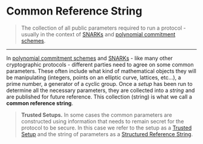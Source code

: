 # Common Reference String
> The collection of all public parameters required to run a protocol - usually in the context of [SNARKs](./snark.md) and [polynomial commitment schemes](./polynomial_commitment.md).
---

In [polynomial commitment schemes](./polynomial_commitment.md) and [SNARKs](./snark.md) - like many other cryptographic protocols - different parties need to agree on some common parameters. These often include what kind of mathematical objects they will be manipulating (integers, points on an elliptic curve, lattices, etc...), a prime number, a generator of a cyclic group. Once a *setup* has been run to determine all the necessary parameters, they are collected into a *string* and are published for future reference. This collection (string) is what we call a **common reference string**.

>**Trusted Setups.** 
>In some cases the common parameters are constructed using information that needs to remain secret for the protocol to be secure. In this case we refer to the setup as a [Trusted Setup](./trusted_setup.md) and the string of parameters as a [Structured Reference String](./structured_reference_string.md).
